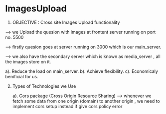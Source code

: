 # ImagesUpload

1. OBJECTIVE : Cross site Images Upload functionality

--> we Upload the quesion with images at frontent server running on port no. 5500

--> firstly quesion goes at server running on 3000 which is our main_server.

--> we also have the secondary server which is known as media_server , all the images store on it.

<!----- With the help of secondary Server ------>

a). Reduce the load on main_server.
b). Achieve flexibility.
c). Economicaly benificial for us.

<!-- OBJECTIVE ENDS HERE -->

2. Types of Technologies we Use

   a). Cors package (Cross Origin Resource Sharing)
   --> whenever we fetch some data from one origin (domain) to another origin , we need to implement cors setup instead if give cors policy error
